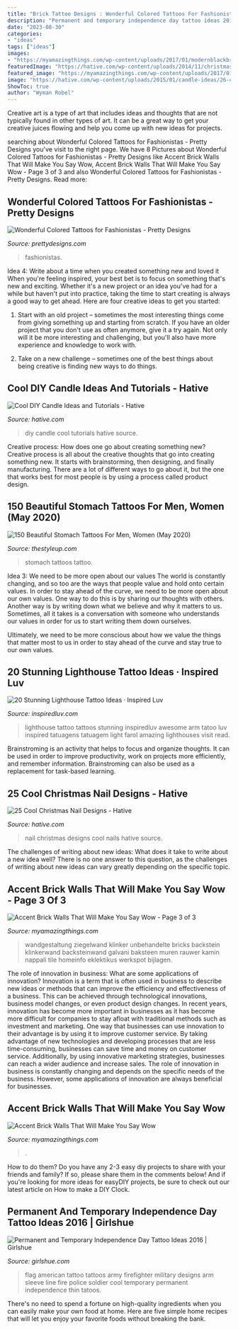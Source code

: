 ```yaml
---
title: "Brick Tattoo Designs : Wonderful Colored Tattoos For Fashionistas"
description: "Permanent and temporary independence day tattoo ideas 2016"
date: "2023-08-30"
categories:
- "ideas"
tags: ["ideas"]
images:
- "https://myamazingthings.com/wp-content/uploads/2017/01/modernblackbrickwall.jpg"
featuredImage: "https://hative.com/wp-content/uploads/2014/11/christmas-nail-designs/12-cool-christmas-nail-designs.jpg"
featured_image: "https://myamazingthings.com/wp-content/uploads/2017/01/Susan-Galvani_Brooklyn-Living-Room_Brick.jpg.rend_.hgtvcom.1280.720-1024x576.jpeg"
image: "https://hative.com/wp-content/uploads/2015/01/candle-ideas/26-cool-diy-candle-ideas-and-tutorials.jpg"
ShowToc: true
author: "Wyman Robel"
---
```



Creative art is a type of art that includes ideas and thoughts that are not typically found in other types of art. It can be a great way to get your creative juices flowing and help you come up with new ideas for projects.

	

		
searching about Wonderful Colored Tattoos for Fashionistas - Pretty Designs you've visit to the right page. We have 8 Pictures about Wonderful Colored Tattoos for Fashionistas - Pretty Designs like Accent Brick Walls That Will Make You Say Wow, Accent Brick Walls That Will Make You Say Wow - Page 3 of 3 and also Wonderful Colored Tattoos for Fashionistas - Pretty Designs. Read more:
		
    
## Wonderful Colored Tattoos For Fashionistas - Pretty Designs

<img loading=lazy src="http://www.prettydesigns.com/wp-content/uploads/2014/09/Amazing-Colored-Tattoo-for-Men.jpg" onerror="this.onerror=null;this.src='https://tse4.mm.bing.net/th?id=OIP.ZZtABqboai9zkmCt3_UYDwHaNO&amp;pid=15.1';" alt="Wonderful Colored Tattoos for Fashionistas - Pretty Designs">

_Source: prettydesigns.com_

>fashionistas. 

	

Idea 4: Write about a time when you created something new and loved it
When you're feeling inspired, your best bet is to focus on something that's new and exciting. Whether it's a new project or an idea you've had for a while but haven't put into practice, taking the time to start creating is always a good way to get ahead. Here are four creative ideas to get you started: 
1. Start with an old project – sometimes the most interesting things come from giving something up and starting from scratch. If you have an older project that you don't use as often anymore, give it a try again. Not only will it be more interesting and challenging, but you'll also have more experience and knowledge to work with.

2. Take on a new challenge – sometimes one of the best things about being creative is finding new ways to do things.

    
## Cool DIY Candle Ideas And Tutorials - Hative

<img loading=lazy src="https://hative.com/wp-content/uploads/2015/01/candle-ideas/26-cool-diy-candle-ideas-and-tutorials.jpg" onerror="this.onerror=null;this.src='https://tse4.mm.bing.net/th?id=OIP.K_28TukuCHbxi3LgvFLX4wHaUS&amp;pid=15.1';" alt="Cool DIY Candle Ideas and Tutorials - Hative">

_Source: hative.com_

>diy candle cool tutorials hative source. 

	

Creative process: How does one go about creating something new?
Creative process is all about the creative thoughts that go into creating something new. It starts with brainstorming, then designing, and finally manufacturing. There are a lot of different ways to go about it, but the one that works best for most people is by using a process called product design.

    
## 150 Beautiful Stomach Tattoos For Men, Women (May 2020)

<img loading=lazy src="https://thestyleup.com/wp-content/uploads/2015/03/stomach-tattoo-colorful-skull.jpg" onerror="this.onerror=null;this.src='https://tse1.mm.bing.net/th?id=OIP.lkF1wwkRQoo2ebNdJGQvQQHaLF&amp;pid=15.1';" alt="150 Beautiful Stomach Tattoos For Men, Women (May 2020)">

_Source: thestyleup.com_

>stomach tattoos tattoo. 

	

Idea 3: We need to be more open about our values
The world is constantly changing, and so too are the ways that people value and hold onto certain values. In order to stay ahead of the curve, we need to be more open about our own values.
One way to do this is by sharing our thoughts with others. Another way is by writing down what we believe and why it matters to us. Sometimes, all it takes is a conversation with someone who understands our values in order for us to start writing them down ourselves.

Ultimately, we need to be more conscious about how we value the things that matter most to us in order to stay ahead of the curve and stay true to our own values.

    
## 20 Stunning Lighthouse Tattoo Ideas · Inspired Luv

<img loading=lazy src="http://www.inspiredluv.com/wp-content/uploads/2016/12/amazing-Lighthouse-Tattoos-and-Meanings.jpg" onerror="this.onerror=null;this.src='https://tse2.mm.bing.net/th?id=OIP.LzXeSpD1MUvQvD33WNi1VAHaMN&amp;pid=15.1';" alt="20 Stunning Lighthouse Tattoo Ideas · Inspired Luv">

_Source: inspiredluv.com_

>lighthouse tattoo tattoos stunning inspiredluv awesome arm tatoo luv inspired tatuagens tatuagem light farol amazing lighthouses visit read. 

	

Brainstroming is an activity that helps to focus and organize thoughts. It can be used in order to improve productivity, work on projects more efficiently, and remember information. Brainstroming can also be used as a replacement for task-based learning.

    
## 25 Cool Christmas Nail Designs - Hative

<img loading=lazy src="https://hative.com/wp-content/uploads/2014/11/christmas-nail-designs/12-cool-christmas-nail-designs.jpg" onerror="this.onerror=null;this.src='https://tse2.mm.bing.net/th?id=OIP.FlkmJgtuyEPWM4P9xG6RhAHaEs&amp;pid=15.1';" alt="25 Cool Christmas Nail Designs - Hative">

_Source: hative.com_

>nail christmas designs cool nails hative source. 

	

The challenges of writing about new ideas: What does it take to write about a new idea well?
There is no one answer to this question, as the challenges of writing about new ideas can vary greatly depending on the specific topic.

    
## Accent Brick Walls That Will Make You Say Wow - Page 3 Of 3

<img loading=lazy src="https://myamazingthings.com/wp-content/uploads/2017/01/Susan-Galvani_Brooklyn-Living-Room_Brick.jpg.rend_.hgtvcom.1280.720-1024x576.jpeg" onerror="this.onerror=null;this.src='https://tse2.mm.bing.net/th?id=OIP.PI1oWNxOaOYSf8_Obz-tLQHaEK&amp;pid=15.1';" alt="Accent Brick Walls That Will Make You Say Wow - Page 3 of 3">

_Source: myamazingthings.com_

>wandgestaltung ziegelwand klinker unbehandelte bricks backstein klinkerwand backsteinwand galvani baksteen muren rauwer kamin nappali tile homeinfo eklektikus werkspot bijlagen. 

	

The role of innovation in business: What are some applications of innovation?
Innovation is a term that is often used in business to describe new ideas or methods that can improve the efficiency and effectiveness of a business. This can be achieved through technological innovations, business model changes, or even product design changes. In recent years, innovation has become more important in businesses as it has become more difficult for companies to stay afloat with traditional methods such as investment and marketing. One way that businesses can use innovation to their advantage is by using it to improve customer service. By taking advantage of new technologies and developing processes that are less time-consuming, businesses can save time and money on customer service. Additionally, by using innovative marketing strategies, businesses can reach a wider audience and increase sales. The role of innovation in business is constantly changing and depends on the specific needs of the business. However, some applications of innovation are always beneficial for businesses.

    
## Accent Brick Walls That Will Make You Say Wow

<img loading=lazy src="https://myamazingthings.com/wp-content/uploads/2017/01/modernblackbrickwall.jpg" onerror="this.onerror=null;this.src='https://tse1.mm.bing.net/th?id=OIP.AKg_9rKTbRE4QIq9_-dzzAHaJg&amp;pid=15.1';" alt="Accent Brick Walls That Will Make You Say Wow">

_Source: myamazingthings.com_

>. 

	

How to do them?
Do you have any 2-3 easy diy projects to share with your friends and family? If so, please share them in the comments below! And if you're looking for more ideas for easyDIY projects, be sure to check out our latest article on How to make a DIY Clock.

    
## Permanent And Temporary Independence Day Tattoo Ideas 2016 | Girlshue

<img loading=lazy src="https://www.girlshue.com/wp-content/uploads/2016/07/unnamed-file-164.jpg" onerror="this.onerror=null;this.src='https://tse4.mm.bing.net/th?id=OIP.QoI2tlG4VictY6JRkJ_0gAHaLH&amp;pid=15.1';" alt="Permanent and Temporary Independence Day Tattoo Ideas 2016 | Girlshue">

_Source: girlshue.com_

>flag american tattoo tattoos army firefighter military designs arm sleeve line fire police soldier cool temporary permanent independence thin tatoos. 

	

There's no need to spend a fortune on high-quality ingredients when you can easily make your own food at home. Here are five simple home recipes that will let you enjoy your favorite foods without breaking the bank.

